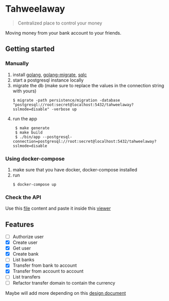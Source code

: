 # Tahweelaway
> Centralized place to control your money

Moving money from your bank account to your friends.

## Getting started
### Manually
1. install [golang](https://golang.org/), [golang-migrate](https://github.com/golang-migrate/migrate/tree/master/cmd/migrate), [sqlc](https://github.com/kyleconroy/sqlc#installation)
1. start a postgresql instance locally
1. migrate the db (make sure to replace the values in the connection string with yours)
   ```
   $ migrate -path persistence/migration -database "postgresql://root:secret@localhost:5432/tahweelaway?sslmode=disable" -verbose up
   ```
1. run the app
   ```
    $ make generate
    $ make build
    $ ./bin/app --postgresql-connection=postgresql://root:secret@localhost:5432/tahweelaway?sslmode=disable
   ```
### Using docker-compose
1. make sure that you have docker, docker-compose installed
1. run
   ```
   $ docker-compose up
   ```

### Check the API
Use this [file](https://github.com/amrHassanAbdallah/tahweelaway/blob/master/api/api.yml) content and paste it inside this [viewer](https://editor.swagger.io/)


## Features
* [ ] Authorize user
* [x] Create user
* [x] Get user
* [x] Create bank
* [ ] List banks
* [x] Transfer from bank to account
* [x] Transfer from account to account
* [ ] List transfers
* [ ] Refactor transfer domain to contain the currency 

Maybe will add more depending on this [design document](https://drive.google.com/file/d/185Y3opZoWqQNmEuNZBXyayxWA-3_i_kb/view?usp=sharing)
  

